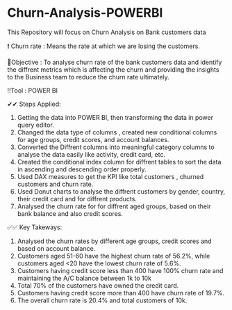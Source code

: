 # Churn-Analysis-POWERBI
This Repository will focus on Churn Analysis on Bank customers data 

❗ Churn rate : Means the rate at which we are losing the customers.

🌱Objective : To analyse churn rate of the bank customers data and identify the diffrent metrics which is affecting the churn and providing the insights to the Business team to reduce the churn rate ultimately.

 ‼Tool : POWER BI 

 ✔✔ Steps Applied:
 1. Getting the data into POWER BI, then transforming the data in power query editor.
 2. Changed the data type of columns , created new conditional columns for age groups, credit scores, and account balances.
 3. Converted the Diffrent columns into meaningful category columns to analyse the data easily like activity, credit card, etc.
 4. Created the conditional index column for diffrent tables to sort the data in ascending and descending order properly.
 5. Used DAX measures to get the KPI like total customers , churned customers and churn rate.
 6. Used Donut charts to analyse the diffrent customers by gender, country, their credit card and for diffrent products.
 7. Analysed the churn rate for for diffrent aged groups, based on their bank balance and also credit scores.

✅✅ Key Takeways:
1. Analysed the churn rates by different age groups, credit scores and based on account balance.
2. Customers aged 51-60 have the highest churn rate of 56.2%, while customers aged <20 have the lowest churn rate of 5.6%.
3. Customers having credit score less than 400 have 100% churn rate and maintaining the A/C balance between 1k to 10k
4. Total 70% of the customers have owned the credit card.
5. Customers having credit score more than 400 have churn rate of 19.7%.
6. The overall churn rate is 20.4% and total customers of 10k.



    


